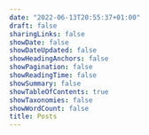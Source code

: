 ```yaml
---
date: "2022-06-13T20:55:37+01:00"
draft: false
sharingLinks: false
showDate: false
showDateUpdated: false
showHeadingAnchors: false
showPagination: false
showReadingTime: false
showSummary: false
showTableOfContents: true
showTaxonomies: false
showWordCount: false
title: Posts
---
```


